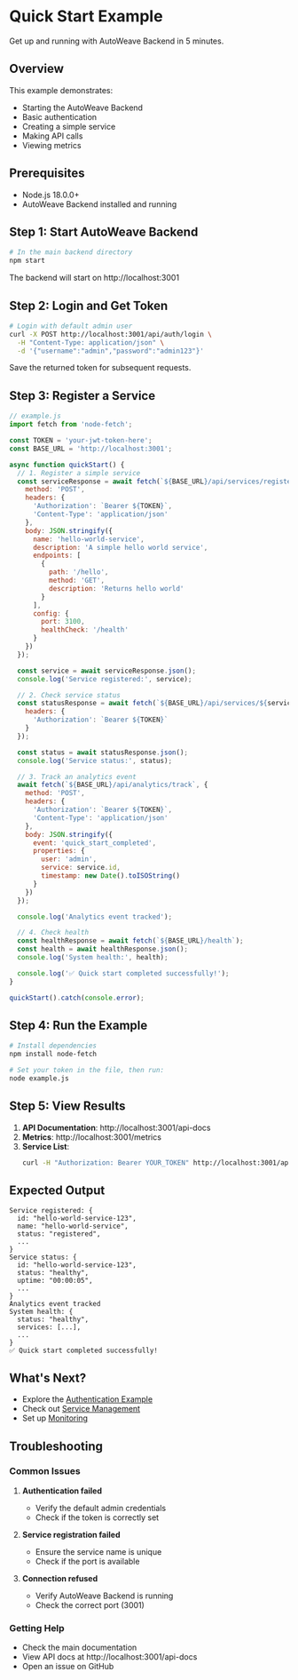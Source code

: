 # Quick Start Example

Get up and running with AutoWeave Backend in 5 minutes.

## Overview

This example demonstrates:
- Starting the AutoWeave Backend
- Basic authentication
- Creating a simple service
- Making API calls
- Viewing metrics

## Prerequisites

- Node.js 18.0.0+
- AutoWeave Backend installed and running

## Step 1: Start AutoWeave Backend

```bash
# In the main backend directory
npm start
```

The backend will start on http://localhost:3001

## Step 2: Login and Get Token

```bash
# Login with default admin user
curl -X POST http://localhost:3001/api/auth/login \
  -H "Content-Type: application/json" \
  -d '{"username":"admin","password":"admin123"}'
```

Save the returned token for subsequent requests.

## Step 3: Register a Service

```javascript
// example.js
import fetch from 'node-fetch';

const TOKEN = 'your-jwt-token-here';
const BASE_URL = 'http://localhost:3001';

async function quickStart() {
  // 1. Register a simple service
  const serviceResponse = await fetch(`${BASE_URL}/api/services/register`, {
    method: 'POST',
    headers: {
      'Authorization': `Bearer ${TOKEN}`,
      'Content-Type': 'application/json'
    },
    body: JSON.stringify({
      name: 'hello-world-service',
      description: 'A simple hello world service',
      endpoints: [
        {
          path: '/hello',
          method: 'GET',
          description: 'Returns hello world'
        }
      ],
      config: {
        port: 3100,
        healthCheck: '/health'
      }
    })
  });

  const service = await serviceResponse.json();
  console.log('Service registered:', service);

  // 2. Check service status
  const statusResponse = await fetch(`${BASE_URL}/api/services/${service.id}`, {
    headers: {
      'Authorization': `Bearer ${TOKEN}`
    }
  });

  const status = await statusResponse.json();
  console.log('Service status:', status);

  // 3. Track an analytics event
  await fetch(`${BASE_URL}/api/analytics/track`, {
    method: 'POST',
    headers: {
      'Authorization': `Bearer ${TOKEN}`,
      'Content-Type': 'application/json'
    },
    body: JSON.stringify({
      event: 'quick_start_completed',
      properties: {
        user: 'admin',
        service: service.id,
        timestamp: new Date().toISOString()
      }
    })
  });

  console.log('Analytics event tracked');

  // 4. Check health
  const healthResponse = await fetch(`${BASE_URL}/health`);
  const health = await healthResponse.json();
  console.log('System health:', health);

  console.log('✅ Quick start completed successfully!');
}

quickStart().catch(console.error);
```

## Step 4: Run the Example

```bash
# Install dependencies
npm install node-fetch

# Set your token in the file, then run:
node example.js
```

## Step 5: View Results

1. **API Documentation**: http://localhost:3001/api-docs
2. **Metrics**: http://localhost:3001/metrics
3. **Service List**: 
   ```bash
   curl -H "Authorization: Bearer YOUR_TOKEN" http://localhost:3001/api/services
   ```

## Expected Output

```
Service registered: {
  id: "hello-world-service-123",
  name: "hello-world-service",
  status: "registered",
  ...
}
Service status: {
  id: "hello-world-service-123",
  status: "healthy",
  uptime: "00:00:05",
  ...
}
Analytics event tracked
System health: {
  status: "healthy",
  services: [...],
  ...
}
✅ Quick start completed successfully!
```

## What's Next?

- Explore the [Authentication Example](../02-authentication/)
- Check out [Service Management](../03-service-management/)
- Set up [Monitoring](../09-monitoring/)

## Troubleshooting

### Common Issues

1. **Authentication failed**
   - Verify the default admin credentials
   - Check if the token is correctly set

2. **Service registration failed**
   - Ensure the service name is unique
   - Check if the port is available

3. **Connection refused**
   - Verify AutoWeave Backend is running
   - Check the correct port (3001)

### Getting Help

- Check the main documentation
- View API docs at http://localhost:3001/api-docs
- Open an issue on GitHub